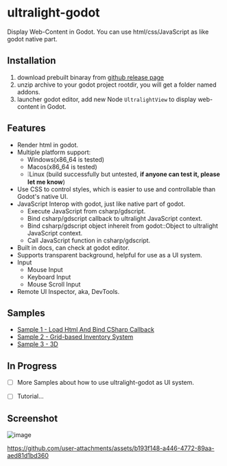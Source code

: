 # ultralight-godot

Display Web-Content in Godot. You can use html/css/JavaScript as like godot native part.

## Installation

1. download prebuilt binaray from [github release page](https://github.com/shabbywu/ultralight-godot/releases/tag/v0.2.0)
2. unzip archive to your godot project rootdir, you will get a folder named addons.
3. launcher godot editor, add new Node `UltralightView` to display web-content in Godot.


## Features
- Render html in godot.
- Multiple platform support:
  - Windows(x86_64 is tested)
  - Macos(x86_64 is tested)
  - ❕Linux (build successfully but untested, **if anyone can test it, please let me know**)
- Use CSS to control styles, which is easier to use and controllable than Godot's native UI.
- JavaScript Interop with godot, just like native part of godot.
  - Execute JavaScript from csharp/gdscript.
  - Bind csharp/gdscript callback to ultralight JavaScript context.
  - Bind csharp/gdscript object inhereit from godot::Object to ultralight JavaScript context.
  - Call JavaScript function in csharp/gdscript.
- Built in docs, can check at godot editor.
- Supports transparent background, helpful for use as a UI system.
- Input
    - Mouse Input
    - Keyboard Input
    - Mouse Scroll Input
- Remote UI Inspector, aka, DevTools.

## Samples
- [Sample 1 - Load Html And Bind CSharp Callback](samples/Sample%201%20-%20Load%20Html%20And%20Bind%20CSharp%20Callback)
- [Sample 2 - Grid-based Inventory System](samples/Sample%202%20-%20Inventory%20System)
- [Sample 3 - 3D](samples/Sample%202%20-%203D)

## In Progress
- [ ] More Samples about how to use ultralight-godot as UI system.
- [ ] Tutorial...


## Screenshot

![image](https://github.com/user-attachments/assets/6216a3bb-6f5d-4d63-9aa7-102b0001135b)

https://github.com/user-attachments/assets/b193f148-a446-4772-89aa-aed81d1bd360
